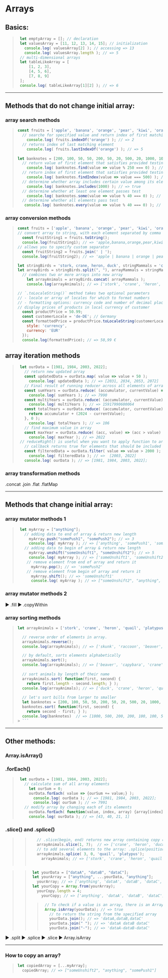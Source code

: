 # Arrays

## <a name="basics"></a>Basics:

> ``` javascript
>  let emptyArray = []; // declaration
>  let valuesArray = [11, 12, 13, 14, 15]; // initialization
>    console.log( valuesArray[2] ); // accessing => 13
>    console.log( valuesArray.length ); // => 5
>  // multi-dimensional arrays
>  let tableLikeArray = [
>      [1, 2, 3],
>      [4, 5, 6],
>      [7, 8, 9]
>  ];
>  console.log( tableLikeArray[1][2] ); // => 6
> ```

- - -

## <a name="methods-not-ch"></a>Methods that do not change initial array:

### array search methods
>  ```javascript 
>  const fruits = ['apple', 'banana', 'orange', 'pear', 'kiwi', 'orange', 'pineapple'];
>    // searche for specified value and return index of first matching element
>      console.log( fruits.indexOf('orange') ); // => 2
>    // returns index of last matching element
>      console.log( fruits.lastIndexOf('orange') ); // => 5
>     
>  let banknotes = [200, 100, 50, 50, 200, 50, 20, 500, 20, 1000, 100];
>    // return value of first element that satisfies provided testing function or undefined
>      console.log( banknotes.find(value => value % 250 === 0) ); // => 500
>    // return index of first element that satisfies provided testing function or -1
>      console.log( banknotes.findIndex(value => value === 500) ); // => 7
>    // determine whether array includes certain value among its elements
>      console.log( banknotes.includes(1000) ); // => true
>    // determine whether at least one element passes test
>      console.log( banknotes.some(value => value % 40 === 0) ); // => true
>    // determine whether all elements pass test 
>     console.log( banknotes.every(value => value % 40 === 0) ); // => false   
>  ```

### array conversion methods
>  ```javascript
> const fruits = ['apple', 'banana', 'orange', 'pear', 'kiwi', 'orange', 'pineapple'];
>  // convert array to string, with each element separated by comma
>    const fruitString1 = fruits.toString();
>    console.log(fruitString1); // => 'apple,banana,orange,pear,kiwi,orange,pineapple'
>  // allows you to specify custom separator
>    const fruitString2 = fruits.join(' | ');
>    console.log(fruitString2); // => 'apple | banana | orange | pear | kiwi | orange | pineapple'
> 
>  let stringBirds = 'stork, crane, heron, duck', stringMammals = 'capybara, beaver, raccoon, skunk';
>  let arrayBirds = stringBirds.split(", "), arrayMammals = stringMammals.split(", ");
>    // combines two or more arrays into new array
>      let arrayAnimals = arrayBirds.concat( arrayMammals );
>      console.log(arrayAnimals); // => ['stork', 'crane', 'heron', 'duck', 'capybara', 'beaver', 'raccoon', 'skunk']
>  
> // `.toLocaleString()` method takes two optional parameters
> // - locale or array of locales for which to format numbers
> // - formatting options: currency code and number of decimal places
>  // display prices of products in local currency of customer
>    const productPrice = 50.99;
>    const customerLocale = 'de-DE'; // Germany
>    const formattedPrice = productPrice.toLocaleString(customerLocale, {
>      style: 'currency',
>      currency: 'EUR'
>    });
>    console.log(formattedPrice); // => 50,99 €
>  ```


## array iteration methods
> ```javascript
>  let ourData = [1981, 1984, 2003, 2022];
>    // return new updated array 
>    const updatedData = ourData.map( value => value + 50 );
>      console.log( updatedData ); // => [2031, 2034, 2053, 2072]         
>    // Final result of running reducer across all elements of array is single value.
>    const sumYears = ourData.reduce( (accumulator, currentValue) => accumulator + currentValue, 0 ); 
>      console.log( sumYears ); // => 7990
>    const multiYears = ourData.reduce( (accumulator, currentValue) => accumulator * currentValue, 1 );
>      console.log( multiYears ); // => 15917990600064
>    const totalYears = ourData.reduce( (accumulator, currentValue) => {
>      return accumulator + (2024 - currentValue);
>    }, 0 );
>      console.log( totalYears ); // => 106
>    // find maximum value in array
>    const maxYear = ourData.reduce( (acc, value) => (acc > value) ? acc : value ); 
>      console.log( maxYear ); // => 2022
>  // reduceRight() is useful when you want to apply function to array from right-to-left    
>    // callback returns true for elements that should be included in new array
>    const filteredData = ourData.filter( value => value > 2000 );
>      console.log( filteredData ); // =>  [2003, 2022]
>    console.log( ourData ); // => [1981, 1984, 2003, 2022];
> ```


### array transformation methods





.concat
.join
.flat
.flatMap




- - -

## <a name="methods-ch"></a>Methods that change initial array:

### array mutator methods 1
> ```javascript
>  let myArray = ["anything"];
>    // adding data to end of array & return new length
>      myArray.push("somePush1", "somePush2"); // => 3
>      console.log( myArray ); // => ['anything', 'somePush1', 'somePush2']
>    // adding data to begin of array & return new length
>      myArray.unshift("someUnshift1", "someUnshift2"); // => 5
>      console.log( myArray ); // => ['someUnshift1', 'someUnshift2', 'anything', 'somePush1', 'somePush2']
>     // remove element from end of array and return it   
>       myArray.pop(); // => 'somePush2'
>     // remove element from begin of array and return it
>       myArray.shift(); // => 'someUnshift1'
>       console.log( myArray ); // => ["someUnshift2", "anything", "somePush1"]
> ```
### array mutator methods 2


► .fill 
► .copyWithin


### array sorting methods
>  ```javascript 
>  let arrayAnimals = ['stork', 'crane', 'heron', 'quail', 'platypus', 'duck', 'capybara', 'beaver', 'raccoon', 'skunk'];
>  
>    // reverse order of elements in array.
>    arrayAnimals.reverse(); 
>    console.log(arrayAnimals); // => ['skunk', 'raccoon', 'beaver', 'capybara', 'duck', 'platypus', 'quail', 'heron', 'crane', 'stork']
>
>    // by default, sorts elements alphabetically
>    arrayAnimals.sort(); 
>    console.log(arrayAnimals); // => ['beaver', 'capybara', 'crane', 'duck', 'heron', 'platypus', 'quail', 'raccoon', 'skunk', 'stork']
>    
>    // sort animals by length of their name
>    arrayAnimals.sort( function(first, second) {
>      return first.length - second.length; } ); 
>    console.log(arrayAnimals); // => ['duck', 'crane', 'heron', 'quail', 'skunk', 'stork', 'beaver', 'raccoon', 'capybara', 'platypus']
>    
>    // let's sort bills from larger to smaller  
>    let banknotes = [200, 100, 50, 50, 200, 50, 20, 500, 20, 1000, 100];
>    banknotes.sort( function(first, second) {
>      return second - first; } ); 
>    console.log(banknotes)  // => [1000, 500, 200, 200, 100, 100, 50, 50, 50, 20, 20]
> > ```

- - -

## <a name="other-methods"></a>Other methods:

### Array.isArray()



### .forEach()
> ```javascript
>  let ourData = [1981, 1984, 2003, 2022];
>    // calculate sum of all array elements
>      let ourSum = 0;
>      ourData.forEach( value => {ourSum += value;} );
>        console.log( ourData ); // => [1981, 1984, 2003, 2022];
>        console.log( ourSum ); // => 7991
>    // modify array by changing each of its elements
>      ourData.forEach( function(value, index, array) {array[index] = 2024 - value;} );
>      console.log( ourData ); // => [43, 40, 21, 1]
> ```




### .slice() and .splice()
> > ```javascript  
> >    // .slice(begin, end) returns new array containing copy of part of the original array without changing it 
> >    arrayAnimals.slice(1, 7);  // => ['crane', 'heron', 'duck', 'capybara', 'beaver', 'raccoon']
> >    // to add several elements to the array: .splice(position, 0, new_element_1, new_element_2, ...)
> >    arrayAnimals.splice( 3, 0, 'quail', 'platypus');
> >      arrayAnimals; // => ['stork', 'crane', 'heron', 'quail', 'platypus', 'duck', 'capybara', 'beaver', 'raccoon', 'skunk']
> >      
> >  ```


> > ```javascript   
> >  let yourData = ["dataA", "dataB", "dataC"];
> >  let yourArray = ["anything", ...yourData, "anything"];
> >    yourArray; // => ['anything', 'dataA', 'dataB', 'dataC', 'anything']
> >  let yourCopy = Array.from(yourArray);
> >    yourCopy.length = 4;
> >      yourCopy; // => ['anything', 'dataA', 'dataB', 'dataC']
> > ```
> > > ```javascript 
> > >  // To check if a value is an array, there is an Array.isArray() method.
> > >  Array.isArray(yourData); // => true
> > >    // to return the string from the specified array
> > >    yourData.join(); // => 'dataA,dataB,dataC'
> > >    yourData.join(" "); // => 'dataA dataB dataC'
> > >    yourData.join("-"); // => 'dataA-dataB-dataC'
> > > ```


► .split 
► .splice 
► .slice 
► Array.isArray
- - -




### How to copy an array?


>  ```javascript  
>  let copiedArray = [...myArray];
>    copiedArray; // => ["someUnshift2", "anything", "somePush1"]
> ```




